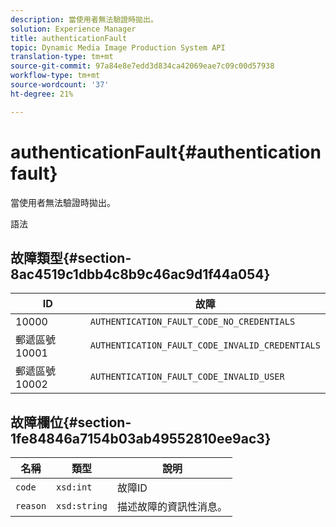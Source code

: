 ```yaml
---
description: 當使用者無法驗證時拋出。
solution: Experience Manager
title: authenticationFault
topic: Dynamic Media Image Production System API
translation-type: tm+mt
source-git-commit: 97a84e8e7edd3d834ca42069eae7c09c00d57938
workflow-type: tm+mt
source-wordcount: '37'
ht-degree: 21%

---
```



# authenticationFault{#authenticationfault}

當使用者無法驗證時拋出。

語法

## 故障類型{#section-8ac4519c1dbb4c8b9c46ac9d1f44a054}

| ID | 故障 |
|---|---|
| 10000 | `AUTHENTICATION_FAULT_CODE_NO_CREDENTIALS` |
| 郵遞區號10001 | `AUTHENTICATION_FAULT_CODE_INVALID_CREDENTIALS` |
| 郵遞區號10002 | `AUTHENTICATION_FAULT_CODE_INVALID_USER` |

## 故障欄位{#section-1fe84846a7154b03ab49552810ee9ac3}

| 名稱 | 類型 | 說明 |
|---|---|---|
| `code` | `xsd:int` | 故障ID |
| `reason` | `xsd:string` | 描述故障的資訊性消息。 |
